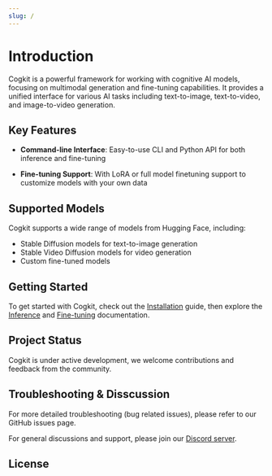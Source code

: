 ```yaml
---
slug: /
---
```


# Introduction
Cogkit is a powerful framework for working with cognitive AI models, focusing on multimodal generation and fine-tuning capabilities. It provides a unified interface for various AI tasks including text-to-image, text-to-video, and image-to-video generation.

## Key Features

- **Command-line Interface**: Easy-to-use CLI and Python API for both inference and fine-tuning

- **Fine-tuning Support**: With LoRA or full model finetuning support to customize models with your own data

## Supported Models

Cogkit supports a wide range of models from Hugging Face, including:

<!-- FIXME: add links to the models -->
- Stable Diffusion models for text-to-image generation
- Stable Video Diffusion models for video generation
- Custom fine-tuned models

<!-- FIXME: add model card links -->

## Getting Started

To get started with Cogkit, check out the [Installation](./02-Installation.md) guide, then explore the [Inference](./03-Inference/02-API.md) and [Fine-tuning](./04-Finetune/01-Prerequisites.md) documentation.

## Project Status

Cogkit is under active development, we welcome contributions and feedback from the community.

## Troubleshooting & Disscussion

<!-- FIXME: add link to the issues pages -->
For more detailed troubleshooting (bug related issues), please refer to our GitHub issues page.

<!-- FIXME: add link to wechat? discord? or github disccussions? -->
For general discussions and support, please join our [Discord server](https://discord.gg/cogmodels).

## License

<!-- FIXME: LICENSE file is not present in the repo -->

<!-- Cogkit is licensed under the [MIT License](./LICENSE). -->
